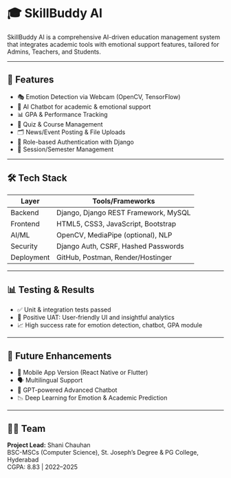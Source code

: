 # 🎓 SkillBuddy AI

SkillBuddy AI is a comprehensive AI-driven education management system that integrates academic tools with emotional support features, tailored for Admins, Teachers, and Students.

---

## 🚀 Features

- 🎭 Emotion Detection via Webcam (OpenCV, TensorFlow)
- 🤖 AI Chatbot for academic & emotional support
- 📊 GPA & Performance Tracking
- 📝 Quiz & Course Management
- 🗂️ News/Event Posting & File Uploads
- 🔐 Role-based Authentication with Django
- 📁 Session/Semester Management

---

## 🛠️ Tech Stack

| Layer        | Tools/Frameworks                        |
|--------------|-----------------------------------------|
| Backend      | Django, Django REST Framework, MySQL    |
| Frontend     | HTML5, CSS3, JavaScript, Bootstrap      |
| AI/ML        | OpenCV, MediaPipe (optional), NLP       |
| Security     | Django Auth, CSRF, Hashed Passwords     |
| Deployment   | GitHub, Postman, Render/Hostinger       |

---

## 📊 Testing & Results

- ✅ Unit & integration tests passed
- 💬 Positive UAT: User-friendly UI and insightful analytics
- 📈 High success rate for emotion detection, chatbot, GPA module

---

## 🌱 Future Enhancements

- 📱 Mobile App Version (React Native or Flutter)
- 🗣️ Multilingual Support
- 🤖 GPT-powered Advanced Chatbot
- 📉 Deep Learning for Emotion & Academic Prediction

---

## 🧑‍💻 Team

**Project Lead:** Shani Chauhan  
BSC-MSCs (Computer Science), St. Joseph’s Degree & PG College, Hyderabad  
CGPA: 8.83 | 2022–2025  



